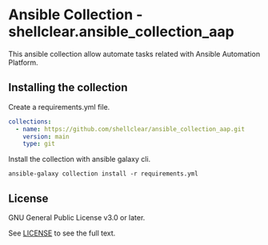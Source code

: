 Ansible Collection -shellclear.ansible_collection_aap
=====================================================

This ansible collection allow automate tasks related with Ansible Automation Platform.

Installing the collection
-------------------------

Create a requirements.yml file.

```yaml
collections:
  - name: https://github.com/shellclear/ansible_collection_aap.git
    version: main
    type: git 
```

Install the collection with ansible galaxy cli.

```console
ansible-galaxy collection install -r requirements.yml
```

License
-------

GNU General Public License v3.0 or later.

See [LICENSE](https://www.gnu.org/licenses/gpl-3.0.txt) to see the full text.